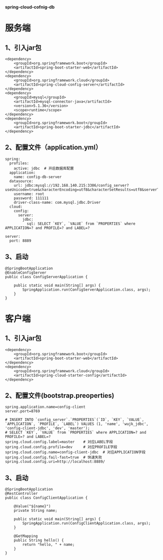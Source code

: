 **spring-cloud-cofnig-db**

# 服务端
1、引入jar包
- 
    <dependency>
        <groupId>org.springframework.boot</groupId>
        <artifactId>spring-boot-starter-web</artifactId>
    </dependency>
    <dependency>
        <groupId>org.springframework.cloud</groupId>
        <artifactId>spring-cloud-config-server</artifactId>
    </dependency>
    <dependency>
        <groupId>mysql</groupId>
        <artifactId>mysql-connector-java</artifactId>
        <version>5.1.36</version>
        <scope>runtime</scope>
    </dependency>
    <dependency>
        <groupId>org.springframework.boot</groupId>
        <artifactId>spring-boot-starter-jdbc</artifactId>
    </dependency>
    
2、配置文件（application.yml）
-
    spring:
      profiles:
        active: jdbc  # 开启数据库配置
      application:
        name: config-db-server
      datasource:
        url: jdbc:mysql://192.168.140.215:3306/config_server?useUnicode=true&characterEncoding=utf8&characterSetResults=utf8&serverTimezone=GMT%2B8
        username: root
        password: 111111
        driver-class-name: com.mysql.jdbc.Driver
      cloud:
        config:
          server:
            jdbc:
              sql: SELECT `KEY`, `VALUE` from `PROPERTIES` where APPLICATION=? and PROFILE=? and LABEL=?
    
    server:
      port: 8889
        
3、启动
-
    @SpringBootApplication
    @EnableConfigServer
    public class ConfigServerApplication {
    
        public static void main(String[] args) {
            SpringApplication.run(ConfigServerApplication.class, args);
        }
    }

# 客户端
1、引入jar包
-
    <dependency>
        <groupId>org.springframework.boot</groupId>
        <artifactId>spring-boot-starter-web</artifactId>
    </dependency>
    <dependency>
        <groupId>org.springframework.cloud</groupId>
        <artifactId>spring-cloud-starter-config</artifactId>
    </dependency>
    
2、配置文件(bootstrap.preoperties)
-
    spring.application.name=config-client
    server.port=8769
    
    # INSERT INTO `config_server`.`PROPERTIES`(`ID`, `KEY`, `VALUE`, `APPLICATION`, `PROFILE`, `LABEL`) VALUES (1, 'name', 'wujk_jdbc', 'config-client-jdbc', 'dev', 'master');
    # SELECT `KEY`, `VALUE` from `PROPERTIES` where APPLICATION=? and PROFILE=? and LABEL=?
    spring.cloud.config.label=master    # 对应LABEL字段
    spring.cloud.config.profile=dev     # 对应PROFILE字段
    spring.cloud.config.name=config-client-jdbc  # 对应APPLICATION字段
    spring.cloud.config.fail-fast=true  # 快速失败
    spring.cloud.config.uri=http://localhost:8889/
    
    
3、启动
- 
    @SpringBootApplication
    @RestController
    public class ConfigClientApplication {
    
        @Value("${name}")
        private String name;
    
        public static void main(String[] args) {
            SpringApplication.run(ConfigClientApplication.class, args);
        }
    
        @GetMapping
        public String hello() {
            return "hello, " + name;
        }
    }
        




   
